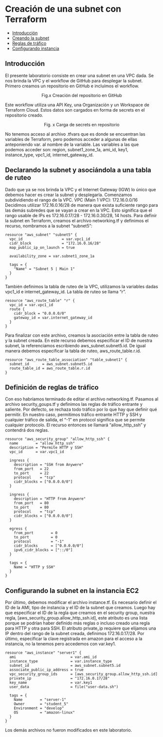 # Creación de una subnet con Terraform

 * [Introducción](#Introducción)
 * [Creando la subnet](#Declarando-la-subnet-y-asociándola-a-una-tabla-de-ruteo)
 * [Reglas de tráfico](#Definición-de-reglas-de-tráfico)
 * [Configurando instancia](#Configurando-la-subnet-en-la-instancia-EC2)

## Introducción
El presente laboratorio consiste en crear una subnet en una VPC dada. Se nos brinda la VPC y el workflow de GitHub para desplegar la subnet.
Primero creamos un repositorio en GitHub e incluímos el workflow. 
<p align="center">
  <img src=""> <br>
  Fig.x Creación del repositorio en GitHub
</p>

Este workflow utiliza una API Key, una Organización y un Workspace de Terraform Cloud. Estos datos son cargados en forma de secrets en el repositorio creado. 
<p align="center">
  <img src=""> <br>
  Fig. x Carga de secrets en repositorio
</p>

No tenemos acceso al archivo .tfvars que es donde se encuentran las variables de Terraform, pero podemos acceder a algunas de ellas anteponiendo var. al nombre de la variable.  Las variables a las que podemos acceder son: region, subnet1_zone_1a, ami_id, key1, instance_type, vpc1_id, internet_gateway_id.

## Declarando la subnet y asociándola a una tabla de ruteo
Dado que ya se nos brinda la VPC y el Internet Gateway (IGW) lo único que debemos hacer es crear la subnet y desplegarla. Comenzamos subdividiendo el rango de la VPC.
VPC (Main 1 VPC): 172.16.0.0/16
Decidimos utilizar 172.16.0.16/28 de manera que exista suficiente rango para las demás subredes que se vayan a crear en la VPC. Esto significa que el rango usable de IPs es 172.16.0.17/28 - 172.16.0.30/28, 14 hosts. 
Para definir la subnet en Terraform, creamos el archivo networking.tf y definimos el recurso, nombramos a la subnet “subnet5”:

```HCL
resource "aws_subnet" "subnet5" {
  vpc_id                  = var.vpc1_id
  cidr_block              = "172.16.0.16/28"
  map_public_ip_on_launch = true

  availability_zone = var.subnet1_zone_1a

  tags = {
    "Name" = "Subnet 5 | Main 1"
  }
}
```

También definimos la tabla de ruteo de la VPC, utilizamos la variables dadas vpc1_id e internet_gateway_id. La tabla de ruteo se llama “r”.

```HCL
resource "aws_route_table" "r" {
  vpc_id = var.vpc1_id
  route {
    cidr_block = "0.0.0.0/0"
    gateway_id = var.internet_gateway_id
  }
}
```

Para finalizar con este archivo, creamos la asociación entre la tabla de ruteo y la subnet creada. En este recurso debemos especificar el ID de nuestra subnet, la referenciamos escribiendo aws_subnet.subnet5.id. De igual manera debemos especificar la tabla de ruteo, aws_route_table.r.id. 

```HCL
resource "aws_route_table_association" "table_subnet1" {
  subnet_id      = aws_subnet.subnet5.id
  route_table_id = aws_route_table.r.id
}
```

## Definición de reglas de tráfico
Con eso habríamos terminado de editar el archivo networking.tf. Pasamos al archivo security_goups.tf y definimos las reglas de tráfico entrante y saliente. Por defecto, se rechaza todo tráfico por lo que hay que definir qué permitir. En nuestro caso, permitimos tráfico entrante HTTP y SSH y cualquier tráfico de salida, el “-1” en protocol significa que se permite cualquier protocolo. El recurso entonces se llamará “allow_http_ssh” y contendrá dos reglas.

```HCL
resource "aws_security_group" "allow_http_ssh" {
  name        = "allow_http_ssh"
  description = "Permite HTTP y SSH"
  vpc_id      = var.vpc1_id

  ingress {
    description = "SSH from Anywere"
    from_port   = 22
    to_port     = 22
    protocol    = "tcp"
    cidr_blocks = ["0.0.0.0/0"]
  }

  ingress {
    description = "HTTP from Anywere"
    from_port   = 80
    to_port     = 80
    protocol    = "tcp"
    cidr_blocks = ["0.0.0.0/0"]
  }

  egress {
    from_port        = 0
    to_port          = 0
    protocol         = "-1"
    cidr_blocks      = ["0.0.0.0/0"]
    ipv6_cidr_blocks = ["::/0"]
  }

  tags = {
    Name = "HTTP y SSH"
  }
}
```
## Configurando la subnet en la instancia EC2
Por último, debemos modificar el archivo instance.tf. Es necesario definir el ID de la AMI, tipo de instancia y el ID de la subnet que creamos. Luego hay que especificar el ID de la regla que creamos en el security group, nuestra regla, [aws_security_group.allow_http_ssh.id], este atributo es una lista porque se podrían haber definido más reglas o incluso creado una regla para HTTP y otra para SSH. El atributo private_ip requiere que elijamos una IP dentro del rango de la subnet creada, definimos 172.16.0.17/28. Por último, especificar la clave registrada en amazon para el acceso a la instancia, no la tenemos pero accedemos con var.key1.

```HCL
resource "aws_instance" "server1" {
  ami                         = var.ami_id
  instance_type               = var.instance_type
  subnet_id                   = aws_subnet.subnet5.id
  associate_public_ip_address = true
  vpc_security_group_ids      = [aws_security_group.allow_http_ssh.id]
  private_ip                  = "172.16.0.17/28"
  key_name                    = var.key1
  user_data                   = file("user-data.sh")

  tags = {
    Name        = "server-1"
    Owner       = "student_5"
    Environment = "develop"
    OS          = "amazon-linux"
  }
}
```

Los demás archivos no fueron modificados en este laboratorio.
